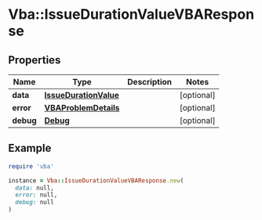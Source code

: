 # Vba::IssueDurationValueVBAResponse

## Properties

| Name | Type | Description | Notes |
| ---- | ---- | ----------- | ----- |
| **data** | [**IssueDurationValue**](IssueDurationValue.md) |  | [optional] |
| **error** | [**VBAProblemDetails**](VBAProblemDetails.md) |  | [optional] |
| **debug** | [**Debug**](Debug.md) |  | [optional] |

## Example

```ruby
require 'vba'

instance = Vba::IssueDurationValueVBAResponse.new(
  data: null,
  error: null,
  debug: null
)
```


